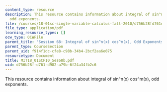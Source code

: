 ```yaml
---
content_type: resource
description: This resource contains information about integral of sin^n(x) cos^m(x),
  odd exponents.
file: /courses/18-01sc-single-variable-calculus-fall-2010/d756b28fd761d982a79b6f24a34fb2c6_MIT18_01SCF10_Ses68b.pdf
file_type: application/pdf
learning_resource_types: []
ocw_type: OCWFile
parent_title: 'Session 68: Integral of sin^n(x) cos^m(x), Odd Exponents'
parent_type: CourseSection
parent_uid: f914f1dc-cfe8-c98b-34b4-2bcf2aa6e075
resourcetype: Document
title: MIT18_01SCF10_Ses68b.pdf
uid: d756b28f-d761-d982-a79b-6f24a34fb2c6
---
```

This resource contains information about integral of sin^n(x) cos^m(x), odd exponents.